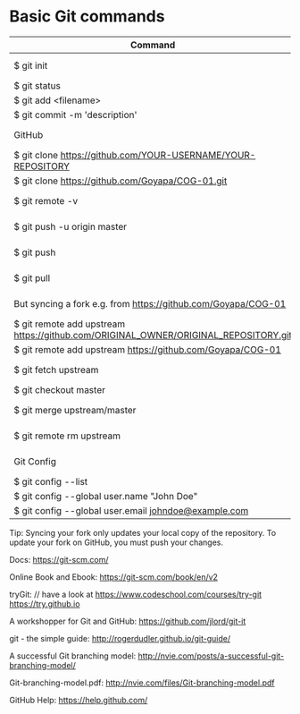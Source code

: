 # Basic Git commands

Command | Explanation
------- | ------------
$ git init      |   create new local repository (Repositorium, Aufbewahrungsort)
$ git status    |   shows git status
$ git add \<filename\> |  add changes to INDEX (Liste)
$ git commit -m 'description'   |   commit (übergebe) changes
GitHub  |   the following commands are more specific to remote repositories
$ git clone https://github.com/YOUR-USERNAME/YOUR-REPOSITORY   |   clone remote repository 
$ git clone https://github.com/Goyapa/COG-01.git  | sample
$ git remote -v |   List the current configured remote repository of your fork.
$ git push -u origin master |   push changes to remote repository (your fork)
$ git push  |   The -u tells Git to remember the parameters
$ git pull  |   update local repository with remote changes (your fork)
But syncing a fork e.g. from https://github.com/Goyapa/COG-01   |   https://help.github.com/articles/syncing-a-fork/
$ git remote add upstream https://github.com/ORIGINAL_OWNER/ORIGINAL_REPOSITORY.git | add remote upstream repository
$ git remote add upstream https://github.com/Goyapa/COG-01  |   add original repository you forked from
    $ git fetch upstream    |   sync changes of the original repository with your fork 
$ git checkout master   |   if you are not allready in master
    $ git merge upstream/master | merge changes (Änderungen zusammenfügen)
$ git remote rm upstream  | if you want to remove the remote upstream
Git Config  | Cloud9 is preconfigured, get and set configuration variables
$ git config --list     |   have a look
$ git config --global user.name "John Doe"  | set/change your user name
$ git config --global user.email johndoe@example.com    | set/change your email


Tip: Syncing your fork only updates your local copy of the repository. To update your fork on GitHub, you must push your changes.

Docs:
https://git-scm.com/

Online Book and Ebook:
https://git-scm.com/book/en/v2

tryGit: 				               // have a look at https://www.codeschool.com/courses/try-git
https://try.github.io

A workshopper for Git and GitHub:
https://github.com/jlord/git-it

git - the simple guide:
http://rogerdudler.github.io/git-guide/

A successful Git branching model:
http://nvie.com/posts/a-successful-git-branching-model/

Git-branching-model.pdf:
http://nvie.com/files/Git-branching-model.pdf

GitHub Help:
https://help.github.com/